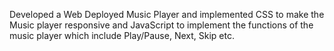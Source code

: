Developed a Web Deployed Music Player and implemented CSS to make the Music player responsive and JavaScript to implement the functions of the music player which include Play/Pause, Next, Skip etc.

